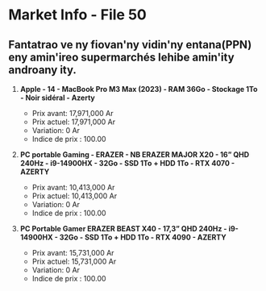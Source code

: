 # Market Info - File 50

## Fantatrao ve ny fiovan'ny vidin'ny entana(PPN) eny amin'ireo supermarchés lehibe amin'ity androany ity.

1. **Apple - 14 - MacBook Pro M3 Max (2023) - RAM 36Go - Stockage 1To - Noir sidéral - Azerty**
   - Prix avant: 17,971,000 Ar
   - Prix actuel: 17,971,000 Ar
   - Variation: 0 Ar
   - Indice de prix : 100.00

2. **PC portable Gaming - ERAZER - NB ERAZER MAJOR X20 - 16” QHD 240Hz - i9-14900HX - 32Go - SSD 1To + HDD 1To - RTX 4070 - AZERTY**
   - Prix avant: 10,413,000 Ar
   - Prix actuel: 10,413,000 Ar
   - Variation: 0 Ar
   - Indice de prix : 100.00

3. **PC Portable Gamer ERAZER BEAST X40 - 17,3” QHD 240Hz - i9-14900HX - 32Go - SSD 1To + HDD 1To - RTX 4090 - AZERTY**
   - Prix avant: 15,731,000 Ar
   - Prix actuel: 15,731,000 Ar
   - Variation: 0 Ar
   - Indice de prix : 100.00

